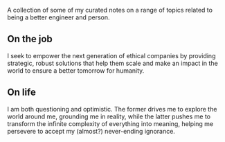 A collection of some of my curated notes on a range of topics related to being a better engineer and person.
## On the job
I seek to empower the next generation of ethical companies by providing strategic, robust solutions that help them scale and make an impact in the world to ensure a better tomorrow for humanity.
## On life
I am both questioning and optimistic. The former drives me to explore the world around me, grounding me in reality, while the latter pushes me to transform the infinite complexity of everything into meaning, helping me persevere to accept my (almost?) never-ending ignorance.
